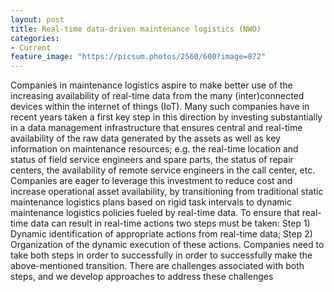 ```yaml
---
layout: post
title: Real-time data-driven maintenance logistics (NWO)
categories:
- Current
feature_image: "https://picsum.photos/2560/600?image=872"
---
```




Companies in maintenance logistics aspire to make better use of the increasing availability of real-time data from the many (inter)connected devices within the internet of things (IoT). Many such companies have in recent years taken a first key step in this direction by investing substantially in a data management infrastructure that ensures central and real-time availability of the raw data generated by the assets as well as key information on maintenance resources; e.g. the real-time location and status of field service engineers and spare parts, the status of repair centers, the availability of remote service engineers in the call center, etc. Companies are eager to leverage this investment to reduce cost and increase operational asset availability, by transitioning from traditional static maintenance logistics plans based on rigid task intervals to dynamic maintenance logistics policies fueled by real-time data. To ensure that real-time data can result in real-time actions two steps must be taken: Step 1) Dynamic identification of appropriate actions from real-time data; Step 2) Organization of the dynamic execution of these actions. Companies need to take both steps in order to successfully in order to successfully make the above-mentioned transition. There are challenges associated with both steps, and we develop approaches to address these challenges
